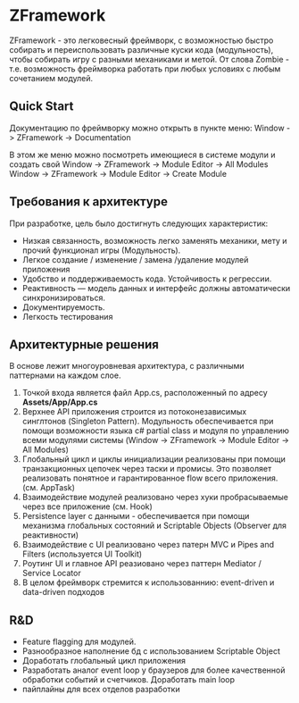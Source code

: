# ZFramework

ZFramework - это легковесный фреймворк, с возможностью быстро собирать и переиспользовать различные куски кода (модульность), чтобы собирать игру с разными механиками и метой. От слова Zombie - т.е. возможность фреймворка работать при любых условиях с любым сочетанием модулей.

## Quick Start
Документацию по фреймворку можно открыть в пункте меню:
Window -> ZFramework -> Documentation

В этом же меню можно посмотреть имеющиеся в системе модули и создать свой
Window -> ZFramework -> Module Editor -> All Modules
Window -> ZFramework -> Module Editor -> Create Module

## Требования к архитектуре

При разработке, цель было достигнуть следующих характеристик:
- Низкая связанность, возможность легко заменять механики, мету и прочий функционал игры (Модульность).
- Легкое создание / изменение / замена /удаление модулей приложения
- Удобство и поддерживаемость кода. Устойчивость к регрессии.
- Реактивность — модель данных и интерфейс должны автоматически синхронизироваться.
- Документируемость.
- Легкость тестирования

## Архитектурные решения

В основе лежит многоуровневая архитектура, с различными паттернами на каждом слое.

1. Точкой входа является файл App.cs, расположенный по адресу <b>Assets/App/App.cs</b>
2. Верхнее API приложения строится из потоконезависимых синглтонов (Singleton Pattern). Модульность обеспечивается при помощи возможности языка c# partial class и модуля по управлению всеми модулями системы (Window -> ZFramework -> Module Editor -> All Modules)
3. Глобальный цикл и циклы инициализации реализованы при помощи транзакционных цепочек через таски и промисы. Это позволяет реализовать понятное и гарантированное flow всего приложения. (см. AppTask)
4. Взаимодействие модулей реализовано через хуки пробрасываемые через все приложение (см. Hook)
5. Persistence layer с данными - обеспечивается при помощи механизма глобальных состояний и Scriptable Objects (Observer для реактивности)
6. Взаимодействие с UI реализовано через патерн MVC и Pipes and Filters (используется UI Toolkit)
7. Роутинг UI и главное API реазиовано через паттерн Mediator / Service Locator
8. В целом фреймворк стремится к использованнию: event-driven и data-driven подходов

## R&D

- Feature flagging для модулей.
- Разнообразное наполнение бд с использованием Scriptable Object
- Доработать глобальный цикл приложения
- Разработать аналог event loop у браузеров для более качественной обработки событий и счетчиков. Доработать main loop
- пайплайны для всех отделов разработки
